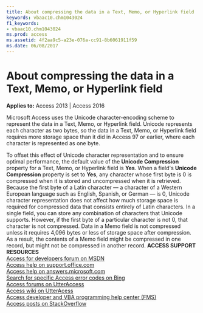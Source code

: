 ```yaml
---
title: About compressing the data in a Text, Memo, or Hyperlink field
keywords: vbaac10.chm1043024
f1_keywords:
- vbaac10.chm1043024
ms.prod: access
ms.assetid: 4f2aa9c5-a23e-076a-cc91-8b6061911f59
ms.date: 06/08/2017
---
```



# About compressing the data in a Text, Memo, or Hyperlink field

 
**Applies to:** Access 2013 | Access 2016

Microsoft Access uses the Unicode character-encoding scheme to represent the data in a Text, Memo, or Hyperlink field. Unicode represents each character as two bytes, so the data in a Text, Memo, or Hyperlink field requires more storage space than it did in Access 97 or earlier, where each character is represented as one byte.

To offset this effect of Unicode character representation and to ensure optimal performance, the default value of the  **Unicode Compression** property for a Text, Memo, or Hyperlink field is **Yes**. When a field's  **Unicode Compression** property is set to **Yes**, any character whose first byte is 0 is compressed when it is stored and uncompressed when it is retrieved. Because the first byte of a Latin character — a character of a Western European language such as English, Spanish, or German — is 0, Unicode character representation does not affect how much storage space is required for compressed data that consists entirely of Latin characters.
In a single field, you can store any combination of characters that Unicode supports. However, if the first byte of a particular character is not 0, that character is not compressed.
Data in a Memo field is not compressed unless it requires 4,096 bytes or less of storage space after compression. As a result, the contents of a Memo field might be compressed in one record, but might not be compressed in another record.
 **ACCESS SUPPORT RESOURCES**<br>
[Access for developers forum on MSDN](https://social.msdn.microsoft.com/Forums/office/en-US/home?forum=accessdev)<br>
[Access help on support.office.com](https://support.office.com/search/results?query=Access)<br>
[Access help on answers.microsoft.com](http://answers.microsoft.com/en-us/office/forum/access?page=1&tab=question&status=all&auth=1)<br>
[Search for specific Access error codes on Bing](http://www.bing.com/)<br>
[Access forums on UtterAccess](http://www.utteraccess.com/forum/index.php?act=idx)<br>
[Access wiki on UtterAcess](http://www.utteraccess.com/forum/index.php?act=idx)<br>
[Access developer and VBA programming help center (FMS)](http://www.fmsinc.com/MicrosoftAccess/developer/)<br>
[Access posts on StackOverflow](http://stackoverflow.com/questions/tagged/ms-access)

